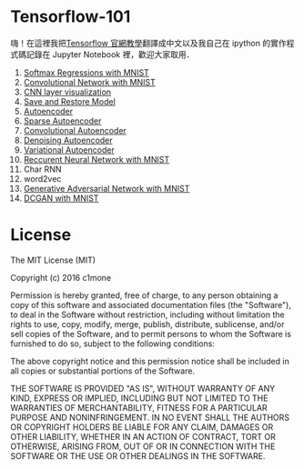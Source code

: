 # Tensorflow-101

嗨！在這裡我把[Tensorflow 官網教學](http://tensorflow.org)翻譯成中文以及我自己在 ipython 的實作程式碼記錄在 Jupyter Notebook 裡，歡迎大家取用．



1. [Softmax Regressions with MNIST](https://github.com/c1mone/Tensorflow-101/blob/master/notebooks/1_MNIST_Softmax_Regression.ipynb)
2. [Convolutional Network with MNIST](https://github.com/c1mone/Tensorflow-101/blob/master/notebooks/2_MNIST_Convolutional_Network.ipynb)
3. [CNN layer visualization](https://github.com/c1mone/Tensorflow-101/blob/master/notebooks/3_MNIST_CNN_Layer_Visualization.ipynb)
4. [Save and Restore Model](https://github.com/c1mone/Tensorflow-101/blob/master/notebooks/4_Save_Restore_Model.ipynb)
5. [Autoencoder](https://github.com/c1mone/Tensorflow-101/blob/master/notebooks/5_Autoencoder.ipynb)
6. [Sparse Autoencoder](https://github.com/c1mone/Tensorflow-101/blob/master/notebooks/6_Sparse_Autoencoder.ipynb)
7. [Convolutional Autoencoder](https://github.com/c1mone/Tensorflow-101/blob/master/notebooks/7_Convolutional_Autoencoder.ipynb)
8. [Denoising Autoencoder](https://github.com/c1mone/Tensorflow-101/blob/master/notebooks/8_Denoising_Autoencoder.ipynb)
9. [Variational Autoencoder](https://github.com/c1mone/Tensorflow-101/blob/master/notebooks/9_Variational_Autoencoder.ipynb)
10. [Reccurent Neural Network with MNIST](https://github.com/c1mone/Tensorflow-101/blob/master/notebooks/10_MNIST_Reccurent_Neural_Network.ipynb)
11. Char RNN
12. word2vec
13. [Generative Adversarial Network with MNIST](https://github.com/c1mone/Tensorflow-101/blob/master/notebooks/13_Generative_Adversarial_Network.ipynb)
14. [DCGAN with MNIST](https://github.com/c1mone/Tensorflow-101/blob/master/notebooks/14_DCGAN_with_MNIST.ipynb)



# License

The MIT License (MIT)

Copyright (c) 2016 c1mone

Permission is hereby granted, free of charge, to any person obtaining a copy of this software and associated documentation files (the "Software"), to deal in the Software without restriction, including without limitation the rights to use, copy, modify, merge, publish, distribute, sublicense, and/or sell copies of the Software, and to permit persons to whom the Software is furnished to do so, subject to the following conditions:

The above copyright notice and this permission notice shall be included in all copies or substantial portions of the Software.

THE SOFTWARE IS PROVIDED "AS IS", WITHOUT WARRANTY OF ANY KIND, EXPRESS OR IMPLIED, INCLUDING BUT NOT LIMITED TO THE WARRANTIES OF MERCHANTABILITY, FITNESS FOR A PARTICULAR PURPOSE AND NONINFRINGEMENT. IN NO EVENT SHALL THE AUTHORS OR COPYRIGHT HOLDERS BE LIABLE FOR ANY CLAIM, DAMAGES OR OTHER LIABILITY, WHETHER IN AN ACTION OF CONTRACT, TORT OR OTHERWISE, ARISING FROM, OUT OF OR IN CONNECTION WITH THE SOFTWARE OR THE USE OR OTHER DEALINGS IN THE SOFTWARE.